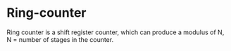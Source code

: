 # Ring-counter
Ring counter is a shift register counter, which can produce a modulus of N,  N = number of stages in the counter.
